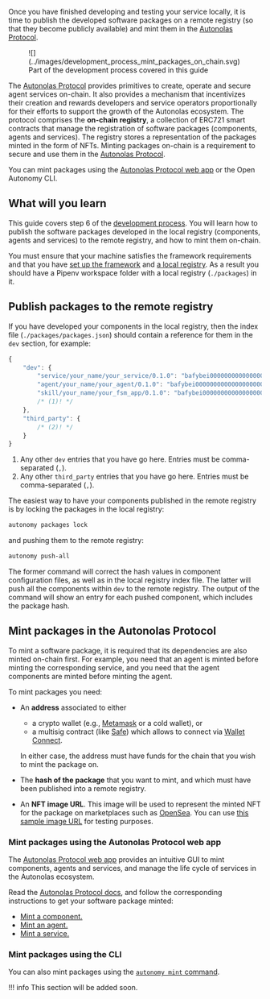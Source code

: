 Once you have finished developing and testing your service locally, it is time to publish the developed software packages on a remote registry (so that they become publicly available) and mint them in the [Autonolas Protocol](https://docs.autonolas.network/protocol/).

<figure markdown>
![](../images/development_process_mint_packages_on_chain.svg)
<figcaption>Part of the development process covered in this guide</figcaption>
</figure>

The [Autonolas Protocol](https://docs.autonolas.network/protocol/) provides primitives to create, operate and secure agent services on-chain. It also provides a mechanism that incentivizes their creation and rewards developers and service operators proportionally for their efforts to support the growth of the Autonolas ecosystem. The protocol comprises the **on-chain registry**, a collection of ERC721 smart contracts that manage the registration of software packages (components, agents and services). The registry stores a representation of the packages minted in the form of NFTs.
Minting packages on-chain is a requirement to secure and use them in the [Autonolas Protocol](https://docs.autonolas.network/protocol/).

You can mint packages using the [Autonolas Protocol web app](https://protocol.autonolas.network/) or the Open Autonomy CLI.

## What will you learn

This guide covers step 6 of the [development process](./overview_of_the_development_process.md). You will learn how to publish the software packages developed in the local registry (components, agents and services) to the remote registry, and how to mint them on-chain.

You must ensure that your machine satisfies the framework requirements and that you have [set up the framework](./set_up.md#set-up-the-framework) and [a local registry](./set_up.md#set-up-the-local-registry). As a result you should have a Pipenv workspace folder with a local registry (`./packages`) in it.

## Publish packages to the remote registry

If you have developed your components in the local registry, then the index file (`./packages/packages.json`) should contain a reference for them in the `dev` section, for example:

<!-- Use js instead of json lexer to support mkdocs-material comment features -->
```js
{
    "dev": {
        "service/your_name/your_service/0.1.0": "bafybei0000000000000000000000000000000000000000000000000000",
        "agent/your_name/your_agent/0.1.0": "bafybei0000000000000000000000000000000000000000000000000000",
        "skill/your_name/your_fsm_app/0.1.0": "bafybei0000000000000000000000000000000000000000000000000000"
        /* (1)! */
    },
    "third_party": {
        /* (2)! */
    }
}
```

1. Any other `dev` entries that you have go here. Entries must be comma-separated (`,`).
2. Any other `third_party` entries that you have go here. Entries must be comma-separated (`,`).

The easiest way to have your components published in the remote registry is by locking the packages in the local registry:

```bash
autonomy packages lock
```

and pushing them to the remote registry:

```bash
autonomy push-all
```

The former command will correct the hash values in component configuration files, as well as in the local registry index file. The latter will push all the components within `dev` to the remote registry. The output of the command will show an entry for each pushed component, which includes the package hash.

## Mint packages in the Autonolas Protocol

To mint a software package, it is required that its dependencies are also minted on-chain first. For example, you need that an agent is minted before minting the corresponding service, and you need that the agent components are minted before minting the agent.

To mint packages you need:

* An **address** associated to either
    * a crypto wallet (e.g., [Metamask](https://metamask.io/) or a cold wallet), or
    * a multisig contract (like [Safe](https://safe.global/)) which allows to connect via [Wallet Connect](https://walletconnect.com/).
  
    In either case, the address must have funds for the chain that you wish to mint the package on.

* The **hash of the package** that you want to mint, and which must have been published into a remote registry.

* An **NFT image URL**. This image will be used to represent the minted NFT for the package on marketplaces such as [OpenSea](https://opensea.io/). You can use [this sample image URL](https://gateway.autonolas.tech/ipfs/Qmbh9SQLbNRawh9Km3PMEDSxo77k1wib8fYZUdZkhPBiev) for testing purposes.

### Mint packages using the Autonolas Protocol web app

The [Autonolas Protocol web app](https://protocol.autonolas.network/) provides an intuitive GUI to mint components, agents and services, and manage the life cycle of services in the Autonolas ecosystem.

Read the [Autonolas Protocol docs](https://docs.autonolas.network/protocol/), and follow the corresponding instructions to get your software package minted:

* [Mint a component.](https://docs.autonolas.network/protocol/mint_packages_on-chain/#mint-a-component)
* [Mint an agent.](https://docs.autonolas.network/protocol/mint_packages_on-chain/#mint-an-agent)
* [Mint a service.](https://docs.autonolas.network/protocol/mint_packages_on-chain/#mint-a-service)

### Mint packages using the CLI

You can also mint packages using the [`autonomy mint` command](../advanced_reference/cli/../commands/autonomy_mint.md).

!!! info
    This section will be added soon.

